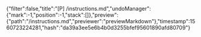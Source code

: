 {"filter":false,"title":"[P] /instructions.md","undoManager":{"mark":-1,"position":-1,"stack":[]},"preview":{"path":"/instructions.md","previewer":"previewMarkdown"},"timestamp":1560723224281,"hash":"da39a3ee5e6b4b0d3255bfef95601890afd80709"}